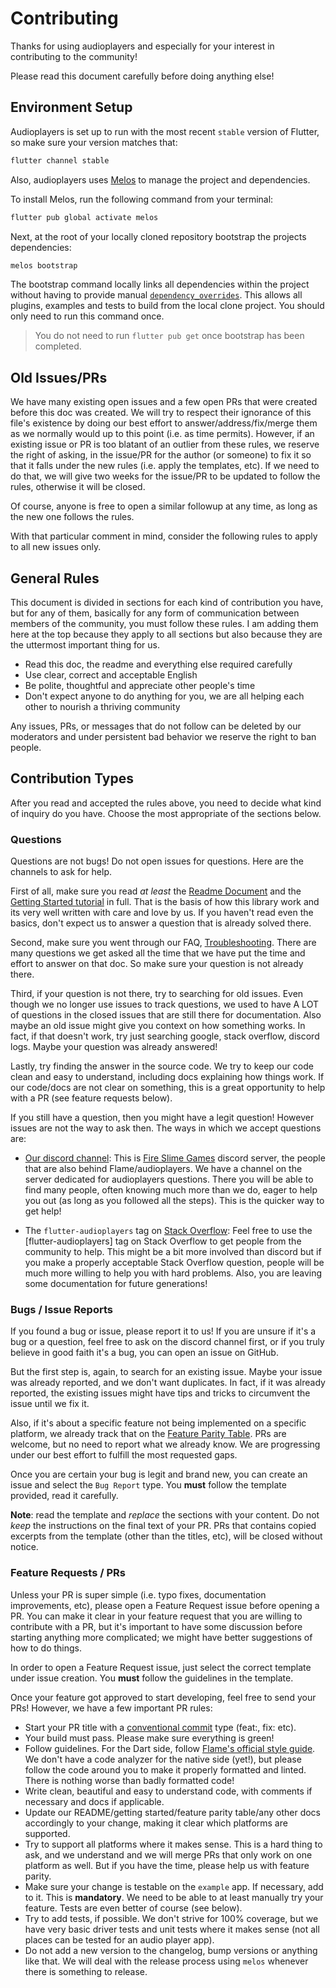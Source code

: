 # Contributing

Thanks for using audioplayers and especially for your interest in contributing to the community!

Please read this document carefully before doing anything else!

## Environment Setup

Audioplayers is set up to run with the most recent `stable` version of Flutter, so make sure your version
matches that:

```bash
flutter channel stable
```

Also, audioplayers uses [Melos](https://github.com/invertase/melos) to manage the project and dependencies.

To install Melos, run the following command from your terminal:

```bash
flutter pub global activate melos
```

Next, at the root of your locally cloned repository bootstrap the projects dependencies:

```bash
melos bootstrap
```

The bootstrap command locally links all dependencies within the project without having to
provide manual [`dependency_overrides`](https://dart.dev/tools/pub/pubspec). 
This allows all plugins, examples and tests to build from the local clone project. 
You should only need to run this command once.

> You do not need to run `flutter pub get` once bootstrap has been completed.

## Old Issues/PRs

We have many existing open issues and a few open PRs that were created before this doc was created. We will try to respect their ignorance of this file's existence by doing our best effort to answer/address/fix/merge them as we normally would up to this point (i.e. as time permits). 
However, if an existing issue or PR is too blatant of an outlier from these rules, we reserve the right of asking, in the issue/PR for the author (or someone) to fix it so that it falls under the new rules (i.e. apply the templates, etc). 
If we need to do that, we will give two weeks for the issue/PR to be updated to follow the rules, otherwise it will be closed.

Of course, anyone is free to open a similar followup at any time, as long as the new one follows the rules.

With that particular comment in mind, consider the following rules to apply to all new issues only.

## General Rules

This document is divided in sections for each kind of contribution you have, but for any of them, basically for any form of communication between members of the community, you must follow these rules. 
I am adding them here at the top because they apply to all sections but also because they are the uttermost important thing for us.

* Read this doc, the readme and everything else required carefully
* Use clear, correct and acceptable English
* Be polite, thoughtful and appreciate other people's time
* Don't expect anyone to do anything for you, we are all helping each other to nourish a thriving community

Any issues, PRs, or messages that do not follow can be deleted by our moderators and under persistent bad behavior we reserve the right to ban people.

## Contribution Types

After you read and accepted the rules above, you need to decide what kind of inquiry do you have. Choose the most appropriate of the sections below.

### Questions

Questions are not bugs! Do not open issues for questions. Here are the channels to ask for help.

First of all, make sure you read *at least* the [Readme Document](README.md) and the [Getting Started tutorial](getting_started.md) in full. That is the basis of how this library work and its very well written with care and love by us. If you haven't read even the basics, don't expect us to answer a question that is already solved there.

Second, make sure you went through our FAQ, [Troubleshooting](troubleshooting.md). There are many questions we get asked all the time that we have put the time and effort to answer on that doc. So make sure your question is not already there.

Third, if your question is not there, try to searching for old issues. Even though we no longer use issues to track questions, we used to have A LOT of questions in the closed issues that are still there for documentation. Also maybe an old issue might give you context on how something works. In fact, if that doesn't work, try just searching google, stack overflow, discord logs. Maybe your question was already answered!

Lastly, try finding the answer in the source code. We try to keep our code clean and easy to understand, including docs explaining how things work. If our code/docs are not clear on something, this is a great opportunity to help with a PR (see feature requests below).

If you still have a question, then you might have a legit question! However issues are not the way to ask then. The ways in which we accept questions are:

 * [Our discord channel](https://discord.gg/ny7eThk): This is [Fire Slime Games](https://fireslime.xyz/) discord server, the people that are also behind Flame/audioplayers. We have a channel on the server dedicated for audioplayers questions. There you will be able to find many people, often knowing much more than we do, eager to help you out (as long as you followed all the steps). This is the quicker way to get help!

 * The `flutter-audioplayers` tag on [Stack Overflow](https://stackoverflow.com/questions/tagged/flutter-audioplayers): Feel free to use the [flutter-audioplayers] tag on Stack Overflow to get people from the community to help. This might be a bit more involved than discord but if you make a properly acceptable Stack Overflow question, people will be much more willing to help you with hard problems. Also, you are leaving some documentation for future generations!

### Bugs / Issue Reports

If you found a bug or issue, please report it to us! If you are unsure if it's a bug or a question, feel free to ask on the discord channel first, or if you truly believe in good faith it's a bug, you can open an issue on GitHub.

But the first step is, again, to search for an existing issue. Maybe your issue was already reported, and we don't want duplicates. In fact, if it was already reported, the existing issues might have tips and tricks to circumvent the issue until we fix it.

Also, if it's about a specific feature not being implemented on a specific platform, we already track that on the [Feature Parity Table](feature_parity_table.md). PRs are welcome, but no need to report what we already know. We are progressing under our best effort to fulfill the most requested gaps.

Once you are certain your bug is legit and brand new, you can create an issue and select the `Bug Report` type. You **must** follow the template provided, read it carefully.

**Note**: read the template and *replace* the sections with your content. Do not *keep* the instructions on the final text of your PR. PRs that contains copied excerpts from the template (other than the titles, etc), will be closed without notice.

### Feature Requests / PRs

Unless your PR is super simple (i.e. typo fixes, documentation improvements, etc), please open a Feature Request issue before opening a PR. You can make it clear in your feature request that you are willing to contribute with a PR, but it's important to have some discussion before starting anything more complicated; we might have better suggestions of how to do things.

In order to open a Feature Request issue, just select the correct template under issue creation. You **must** follow the guidelines in the template.

Once your feature got approved to start developing, feel free to send your PRs! However, we have a few important PR rules:

 * Start your PR title with a [conventional commit](https://www.conventionalcommits.org) type (feat:, fix: etc).
 * Your build must pass. Please make sure everything is green!
 * Follow guidelines. For the Dart side, follow [Flame's official style guide](https://github.com/flame-engine/flame/blob/main/doc/development/style_guide.md). We don't have a code analyzer for the native side (yet!), but please follow the code around you to make it properly formatted and linted. There is nothing worse than badly formatted code!
 * Write clean, beautiful and easy to understand code, with comments if necessary and docs if applicable.
 * Update our README/getting started/feature parity table/any other docs accordingly to your change, making it clear which platforms are supported.
 * Try to support all platforms where it makes sense. This is a hard thing to ask, and we understand and we will merge PRs that only work on one platform as well. But if you have the time, please help us with feature parity.
 * Make sure your change is testable on the `example` app. If necessary, add to it. This is **mandatory**. We need to be able to at least manually try your feature. Tests are even better of course (see below).
 * Try to add tests, if possible. We don't strive for 100% coverage, but we have very basic driver tests and unit tests where it makes sense (not all places can be tested for an audio player app).
 * Do not add a new version to the changelog, bump versions or anything like that. We will deal with the release process using `melos` whenever there is something to release.

